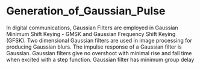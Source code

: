 # Generation_of_Gaussian_Pulse


In digital communications, Gaussian Filters are employed in Gaussian Minimum Shift Keying - GMSK and Gaussian Frequency Shift Keying (GFSK). Two dimensional Gaussian filters are used in image processing for producing Gaussian blurs. The impulse response of a Gaussian filter is Gaussian. Gaussian filters give no overshoot with minimal rise and fall time when excited with a step function. Gaussian filter has minimum group delay
